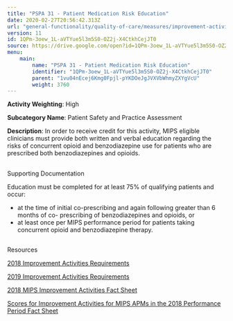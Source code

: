 ```yaml
---
title: "PSPA 31 - Patient Medication Risk Education"
date: 2020-02-27T20:56:42.313Z
url: "general-functionality/quality-of-care/measures/improvement-activities-measures/2019-improvement-acti_3.html"
version: 11
id: 1QPm-3oew_1L-aVTYue5l3m5S0-OZ2j-X4CtkhCejJT0
source: https://drive.google.com/open?id=1QPm-3oew_1L-aVTYue5l3m5S0-OZ2j-X4CtkhCejJT0
menu:
    main:
        name: "PSPA 31 - Patient Medication Risk Education"
        identifier: "1QPm-3oew_1L-aVTYue5l3m5S0-OZ2j-X4CtkhCejJT0"
        parent: "1vu04nEcej6Kmg0Fpjl-pYKDOeJgJVXVbWhmyZXYgVcU"
        weight: 3760
---
```









**Activity Weighting**: High

**Subcategory Name**: Patient Safety and Practice Assessment

**Description**: In order to receive credit for this activity, MIPS eligible clinicians must provide both written and verbal education regarding the risks of concurrent opioid and benzodiazepine use for patients who are prescribed both benzodiazepines and opioids. 







## 

Supporting Documentation

Education must be completed for at least 75% of qualifying patients and occur:

* at the time of initial co-prescribing and again following greater than 6 months of co- prescribing of benzodiazepines and opioids, or 
* at least once per MIPS performance period for patients taking concurrent opioid and benzodiazepine therapy.







## 

Resources

[2018 Improvement Activities Requirements](https://qpp.cms.gov/mips/improvement-activities?py=2018)

[2019 Improvement Activities Requirements](https://qpp.cms.gov/mips/improvement-activities?py=2019)

[2018 MIPS Improvement Activities Fact Sheet](https://qpp.cms.gov/resource/2018%20MIPS%20Improvement%20Activities%20Fact%20Sheet)

[Scores for Improvement Activities for MIPS APMs in the 2018 Performance Period Fact Sheet](https://qpp.cms.gov/resource/2018%20MIPS%20APMs%20improvement%20Activities%20scores%20fact%20sheet)

